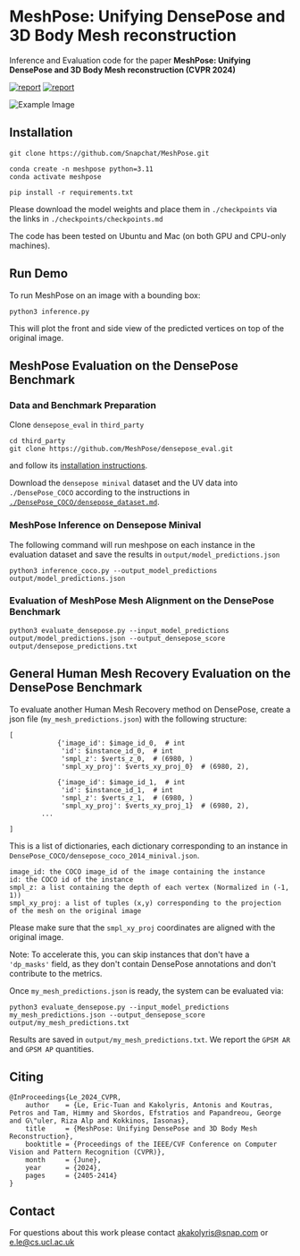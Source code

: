 # MeshPose: Unifying DensePose and 3D Body Mesh reconstruction

Inference and Evaluation code for the paper **MeshPose: Unifying DensePose and 3D Body Mesh reconstruction (CVPR 2024)**

[![report](https://img.shields.io/badge/Project-Page-blue)](https://meshpose.github.io/)
[![report](https://img.shields.io/badge/ArXiv-Paper-red)](https://arxiv.org/abs/2406.10180)

![Example Image](assets/screenshots_from_video_demos.png)

## Installation

```
git clone https://github.com/Snapchat/MeshPose.git

conda create -n meshpose python=3.11
conda activate meshpose

pip install -r requirements.txt
```

Please download the model weights and place them in `./checkpoints` via the links in `./checkpoints/checkpoints.md`

The code has been tested on Ubuntu and Mac (on both GPU and CPU-only machines).

## Run Demo 
To run MeshPose on an image with a bounding box:
```
python3 inference.py
```
This will plot the front and side view of the predicted vertices on top of the original image.

## MeshPose Evaluation on the DensePose Benchmark

### Data and Benchmark Preparation

Clone `densepose_eval` in `third_party`
```
cd third_party
git clone https://github.com/MeshPose/densepose_eval.git
```
and follow its [installation instructions](https://github.com/MeshPose/densepose_eval?tab=readme-ov-file#installation).

Download the `densepose minival` dataset and the UV data into `./DensePose_COCO` according to the instructions in [`./DensePose_COCO/densepose_dataset.md`](https://github.com/Snapchat/MeshPose/blob/main/DensePose_COCO/densepose_dataset.md).


### MeshPose Inference on Densepose Minival
The following command will run meshpose on each instance in the evaluation dataset and save the results in `output/model_predictions.json`
```
python3 inference_coco.py --output_model_predictions output/model_predictions.json
```

### Evaluation of MeshPose Mesh Alignment on the DensePose Benchmark
```
python3 evaluate_densepose.py --input_model_predictions output/model_predictions.json --output_densepose_score output/densepose_predictions.txt
```

## General Human Mesh Recovery Evaluation on the DensePose Benchmark
To evaluate another Human Mesh Recovery method on DensePose, create a json file (`my_mesh_predictions.json`) with the following structure:
```
[
            {'image_id': $image_id_0,  # int
             'id': $instance_id_0,  # int
             'smpl_z': $verts_z_0,  # (6980, )
             'smpl_xy_proj': $verts_xy_proj_0}  # (6980, 2),
             
            {'image_id': $image_id_1,  # int
             'id': $instance_id_1,  # int
             'smpl_z': $verts_z_1,  # (6980, )
             'smpl_xy_proj': $verts_xy_proj_1}  # (6980, 2),
        ...

]

```
This is a list of dictionaries, each dictionary corresponding to an instance in `DensePose_COCO/densepose_coco_2014_minival.json`.
```
image_id: the COCO image_id of the image containing the instance
id: the COCO id of the instance
smpl_z: a list containing the depth of each vertex (Normalized in (-1, 1))
smpl_xy_proj: a list of tuples (x,y) corresponding to the projection of the mesh on the original image
```

Please make sure that the `smpl_xy_proj` coordinates are aligned with the original image.

Note: To accelerate this, you can skip instances that don't have a `'dp_masks'` field, as they don't contain DensePose annotations and don't contribute to the metrics.

Once `my_mesh_predictions.json` is ready, the system can be evaluated via:

```
python3 evaluate_densepose.py --input_model_predictions my_mesh_predictions.json --output_densepose_score output/my_mesh_predictions.txt
```

Results are saved in `output/my_mesh_predictions.txt`. We report the `GPSM AR` and `GPSM AP` quantities.

## Citing
```
@InProceedings{Le_2024_CVPR,
    author    = {Le, Eric-Tuan and Kakolyris, Antonis and Koutras, Petros and Tam, Himmy and Skordos, Efstratios and Papandreou, George and G\"uler, Riza Alp and Kokkinos, Iasonas},
    title     = {MeshPose: Unifying DensePose and 3D Body Mesh Reconstruction},
    booktitle = {Proceedings of the IEEE/CVF Conference on Computer Vision and Pattern Recognition (CVPR)},
    month     = {June},
    year      = {2024},
    pages     = {2405-2414}
}
```

## Contact

For questions about this work please contact [akakolyris@snap.com](akakolyris@snap.com) or [e.le@cs.ucl.ac.uk](e.le@cs.ucl.ac.uk)